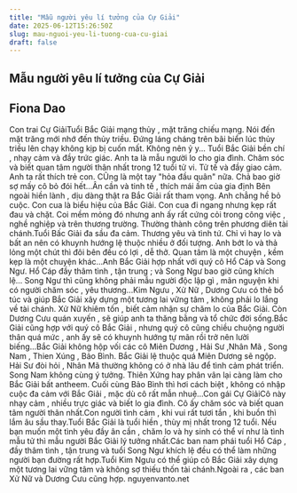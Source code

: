 ```yaml
---
title: "Mẫu người yêu lí tưởng của Cự Giải"
date: 2025-06-12T15:26:50Z
slug: mau-nguoi-yeu-li-tuong-cua-cu-giai
draft: false
---
```


## Mẫu người yêu lí tưởng của Cự Giải

## Fiona Dao

Con trai Cự GiảiTuổi Bắc Giải mạng thủy , mặt trăng chiếu mạng. Nói đến mặt trăng mới nhớ đến thủy triều. Đứng láng cháng trên bãi biển lúc thủy triều lên chạy không kịp bị cuốn mất. Không nên ỷ y...
 Tuổi Bắc Giải bền chí , nhạy cảm và đầy trức giác. Anh ta là mẫu người lo cho gia đình. Châm sóc và biết quan tâm người thân nhất trong 12 tuổi tử vi. Tử tế và đầy giao cảm. Anh ta rất thích trẻ con. CŨng là một tay "hỏa đầu quân" nữa. Chả bao giờ sợ mấy cô bỏ đói hết...Ân cần và tinh tế , thích mái ấm của gia định Bên ngoài hiền lành , dịu dàng thật ra Bắc Giải rất tham vọng. Anh chẳng hề bỏ cuộc. Con cua là biểu hiệu của Bắc Giải. Con cua đi ngang nhưng kẹp rất đau và chặt. Coi mềm mỏng đó nhưng anh ấy rất cứng cỏi trong công việc , nghề nghiệp và trên thương trường. Thường thành công trên phương diên tài chánh.Tuổi Bấc Giải đa sầu đa cảm. Thương yêu và tình tứ. Chỉ vì hay lo và bất an nên có khuynh hướng lệ thuộc nhiều ở đối tượng. Anh bớt lo và thả lỏng một chút thì đôi bên đều có lợi , dễ thở. Quan tâm là một chuyện , kềm kẹp là một chuyện khác...Anh Bắc Giải hợp nhất với quý cô Hổ Cáp và Song Ngư. Hổ Cáp đầy thâm tình , tận trung ; và Song Ngư bao giờ cũng khích lệ... Song Ngư thì cũng không phải mẫu người độc lập gì , mãn nguyện khi có người chăm sóc , yêu thương...Kim Ngưu , Xử Nữ , Dương Cưu có thẻ bổ túc và giúp Bắc Giải xây dựng một tương lai vững tâm , không phải lo lắng về tài chánh. Xử Nữ khiêm tốn , biết cảm nhận sự chăm lo của Bắc Giải. Còn Dương Cưu quán xuyến , sẽ giúp anh ta thăng bằng và tổ chức đời sống.Bắc Giải cũng hợp với quý cô Bắc Giải , nhưng quý cô cũng chiều chuộng người thân quá mức , anh ấy sẽ có khuynh hướng tự mãn rồi trở nên lười biếng...Bắc Giải không hộp vối các cô Miên Dương , Hải Sư ,Nhân Mã , Song Nam , Thien Xúng , Bảo Bình. Bắc Giải lệ thuộc quá Miên Dương sẽ ngộp. Hải Sư đòi hỏi , Nhân Mã thường không có ở nhà lâu để tình cảm phát triển. Song Nam không cùng ý tưởng. Thiên Xứng hay phân vân lại càng làm cho Bắc Giải bất antheem. Cuối cùng Bảo Bình thì hơi cách biệt , không có nhập cuộc đa cảm với Bắc Giải , mặc dù cô rất mẫn nhuệ...Con gái Cự GiảiCô này nhạy cảm , nhiều trực giác và biết lo gia đình. Cô ấy chăm sóc và biết quan tâm người thân nhất.Con người tình cảm , khi vui rất tươi tắn , khi buồn thì lắm âu sầu thay.Tuổi Bắc Giải là tuổi hiền , thùy mị nhất trong 12 tuổi. Nếu bạn muốn một tình yêu đầy ân cần , chăm lo và hy sinh có thể ví như là tình mẫu tử thì mẫu người Bắc Giải lý tưởng nhất.Các ban nam phái tuổi Hổ Cáp , đầy thâm tình , tận trung và tuổi Song Ngư khích lệ đều có thể làm những người bạn đường rất hợp.Tuổi Kim Ngưu có thể giúp cô Bắc Giải xây dựng một tương lai vững tâm và không sợ thiếu thốn tài chánh.Ngoài ra , các ban Xử Nữ và Dương Cưu cũng hợp. nguyenvanto.net